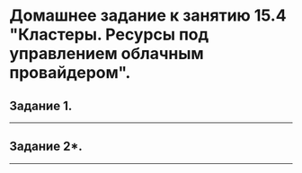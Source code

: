 # Домашнее задание к занятию 15.4 "Кластеры. Ресурсы под управлением облачным провайдером".


## Задание 1. 

---

## Задание 2*. 

---




